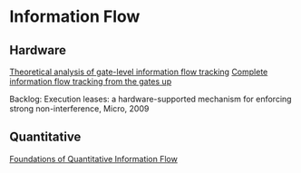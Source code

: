 # Information Flow

## Hardware

[Theoretical analysis of gate-level information flow tracking](../papers/oberg:dac:2010.md)
[Complete information flow tracking from the gates up](../papers/tiwari:asplos:2009.md)

Backlog: Execution leases: a hardware-supported mechanism for enforcing strong non-interference, Micro, 2009

## Quantitative

[Foundations of Quantitative Information Flow](../papers/smith:fossacs:2009.md)
